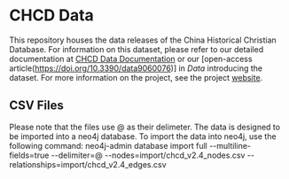 # CHCD Data
This repository houses the data releases of the China Historical Christian Database. For information on this dataset, please refer to our detailed documentation at [CHCD Data Documentation](https://chcdatabase.github.io/data-documentation/) or our [open-access article(https://doi.org/10.3390/data9060076)] in *Data* introducing the dataset.  For more information on the project, see the project [website](https://chcdatabase.com/#about).

## CSV Files
Please note that the files use @ as their delimeter. The data is designed to be imported into a neo4j database. To import the data into neo4j, use the following command:
neo4j-admin database import full --multiline-fields=true --delimiter=@ --nodes=import/chcd_v2.4_nodes.csv --relationships=import/chcd_v2.4_edges.csv

